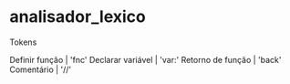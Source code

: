 # analisador_lexico

Tokens

Definir função     | 'fnc'
Declarar variável  | 'var:'
Retorno de função  | 'back'
Comentário         | '//'
